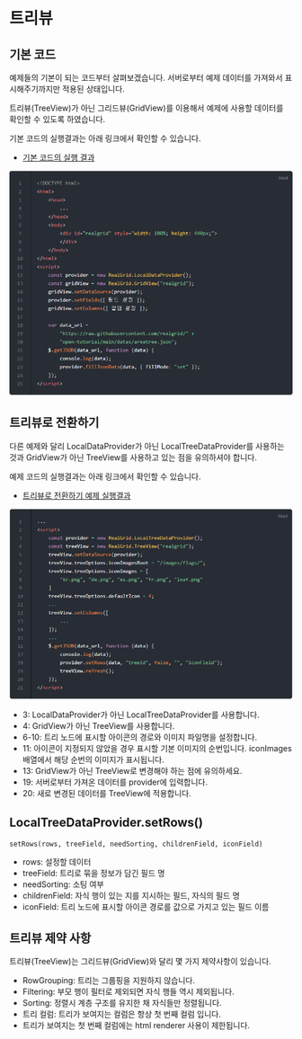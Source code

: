 # 트리뷰


## 기본 코드

예제들의 기본이 되는 코드부터 살펴보겠습니다.
서버로부터 예제 데이터를 가져와서 표시해주기까지만 적용된 상태입니다.

트리뷰(TreeView)가 아닌 그리드뷰(GridView)를 이용해서 예제에 사용할 데이터를 확인할 수 있도록 하였습니다.

기본 코드의 실행결과는 아래 링크에서 확인할 수 있습니다.
* [기본 코드의 실행 결과](http://10bun.tv/samples/realgrid2/part-2/03/step-00.html)

![](./code-001.png)

## 트리뷰로 전환하기

다른 예제와 달리 LocalDataProvider가 아닌 LocalTreeDataProvider를 사용하는 것과
GridView가 아닌 TreeView를 사용하고 있는 점을 유의하셔야 합니다.

예제 코드의 실행결과는 아래 링크에서 확인할 수 있습니다.
* [트리뷰로 전환하기 예제 실행결과](http://10bun.tv/samples/realgrid2/part-2/03/step-01.html)

![](./code-002.png)
* 3: LocalDataProvider가 아닌 LocalTreeDataProvider를 사용합니다.
* 4: GridView가 아닌 TreeView를 사용합니다.
* 6-10: 트리 노드에 표시할 아이콘의 경로와 이미지 파일명을 설정합니다.
* 11: 아이콘이 지정되지 않았을 경우 표시할 기본 이미지의 순번입니다. iconImages 배열에서 해당 순번의 이미지가 표시됩니다.
* 13: GridView가 아닌 TreeView로 변경해야 하는 점에 유의하세요.
* 19: 서버로부터 가져온 데이터를 provider에 입력합니다.
* 20: 새로 변경된 데이터를 TreeView에 적용합니다.


## LocalTreeDataProvider.setRows()

```
setRows(rows, treeField, needSorting, childrenField, iconField)
```
* rows: 설정할 데이터
* treeField: 트리로 묶을 정보가 담긴 필드 명
* needSorting: 소팅 여부
* childrenField: 자식 행이 있는 지를 지시하는 필드, 자식의 필드 명
* iconField: 트리 노드에 표시할 아이콘 경로를 값으로 가지고 있는 필드 이름


## 트리뷰 제약 사항

트리뷰(TreeView)는 그리드뷰(GridView)와 달리 몇 가지 제약사항이 있습니다.
* RowGrouping: 트리는 그룹핑을 지원하지 않습니다.
* Filtering: 부모 행이 필터로 제외되면 자식 행들 역시 제외됩니다.
* Sorting: 정렬시 계층 구조를 유지한 채 자식들만 정렬됩니다.
* 트리 컬럼: 트리가 보여지는 컬럼은 항상 첫 번째 컬럼 입니다.
* 트리가 보여지는 첫 번째 컬럼에는 html renderer 사용이 제한됩니다.